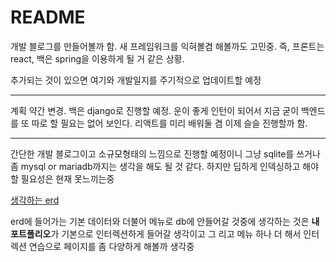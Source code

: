 # README

개발 블로그를 만들어볼까 함. 새 프레임워크를 익혀볼겸 해볼까도 고민중. 즉, 프론트는 react, 백은 spring을 이용하게 될 거 같은 상황.

추가되는 것이 있으면 여기와 개발일지를 주기적으로 업데이트할 예정

---

계획 약간 변경. 백은 django로 진행할 예정. 운이 좋게 인턴이 되어서 지금 굳이 백엔드를 또 따로 할 필요는 없어 보인다. 리액트를 미리 배워둘 겸 이제 슬슬 진행할까 함.

---

간단한 개발 블로그이고 소규모형태의 느낌으로 진행할 예정이니 그냥 sqlite를 쓰거나 좀 mysql or mariadb까지는 생각을 해도 될 것 같다. 하지만 딥하게 인덱싱하고 해야할 필요성은 현재 못느끼는중

[생각하는 erd](https://www.erdcloud.com/d/dT5mpH9DhY3vK5hwn)

erd에 들어가는 기본 데이터와 더불어 메뉴로 db에 안들어갈 것중에 생각하는 것은 **내 포트폴리오**가 기본으로 인터렉션하게 들어갈 생각이고 그 리고 메뉴 하나 더 해서 인터렉션 연습으로 페이지를 좀 다양하게 해볼까 생각중



